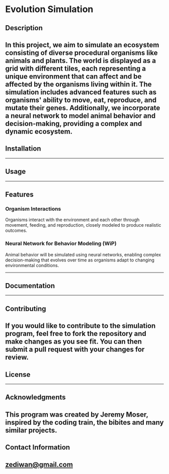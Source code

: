 # Evolution Simulation


## Description

In this project, we aim to simulate an ecosystem consisting of diverse procedural organisms like animals and plants. The world is displayed as a grid with different tiles, each representing a unique environment that can affect and be affected by the organisms living within it. 
The simulation includes advanced features such as organisms' ability to move, eat, reproduce, and mutate their genes. 
Additionally, we incorporate a neural network to model animal behavior and decision-making, providing a complex and dynamic ecosystem.
---

## Installation

---

## Usage

---

## Features
### Organism Interactions
Organisms interact with the environment and each other through movement, feeding, and reproduction, closely modeled to produce realistic outcomes.

### Neural Network for Behavior Modeling (WiP)
Animal behavior will be simulated using neural networks, enabling complex decision-making that evolves over time as organisms adapt to changing environmental conditions.

---

## Documentation

---

## Contributing

If you would like to contribute to the simulation program, feel free to fork the repository and make changes as you see fit. 
You can then submit a pull request with your changes for review.
---

## License

---

## Acknowledgments

This program was created by Jeremy Moser, inspired by the coding train, the bibites and many similar projects.
---

## Contact Information

zediwan@gmail.com
---
